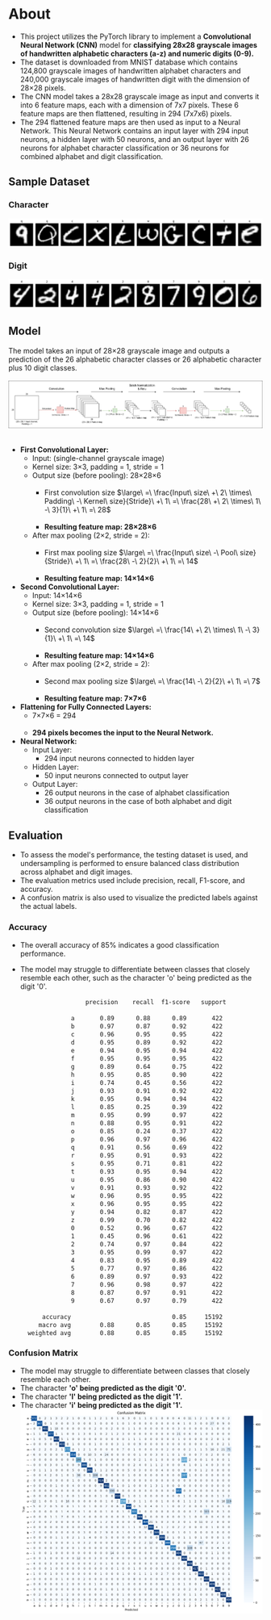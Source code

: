 # About

- This project utilizes the PyTorch library to implement a **Convolutional Neural Network (CNN)** model for **classifying 28x28 grayscale images of handwritten alphabetic characters (a-z) and numeric digits (0-9).**
- The dataset is downloaded from MNIST database which contains 124,800 grayscale images of handwritten alphabet characters and 240,000 grayscale images of handwritten digit with the dimension of 28×28 pixels.
- The CNN model takes a 28x28 grayscale image as input and converts it into 6 feature maps, each with a dimension of 7x7 pixels. These 6 feature maps are then flattened, resulting in 294 (7x7x6) pixels.
- The 294 flattened feature maps are then used as input to a Neural Network. This Neural Network contains an input layer with 294 input neurons, a hidden layer with 50 neurons, and an output layer with 26 neurons for alphabet character classification or 36 neurons for combined alphabet and digit classification.

## Sample Dataset

### Character

<img src="Sample character dataset.png">

### Digit

<img src="Sample digit dataset.png">

## Model

The model takes an input of 28×28 grayscale image and outputs a prediction of the 26 alphabetic character classes or 26 alphabetic character plus 10 digit classes.
<br>
<br>
<img src="CNN model.png">
<br>
<br>

- **First Convolutional Layer:**
  - Input: (single-channel grayscale image)
  - Kernel size: 3×3, padding = 1, stride = 1
  - Output size (before pooling): 28×28×6
    <br>
    <br>
    - First convolution size $\large\ =\ \frac{Input\ size\ +\ 2\ \times\ Padding\ -\ Kernel\ size}{Stride}\ +\ 1\ =\ \frac{28\ +\ 2\ \times\ 1\ -\ 3}{1}\ +\ 1\ =\ 28$
      <br>
      <br>
    - **Resulting feature map: 28×28×6**
  - After max pooling (2×2, stride = 2):
    <br>
    <br>
    - First max pooling size $\large\ =\ \frac{Input\ size\ -\ Pool\ size}{Stride}\ +\ 1\ =\ \frac{28\ -\ 2}{2}\ +\ 1\ =\ 14$
      <br>
      <br>
    - **Resulting feature map: 14×14×6**
- **Second Convolutional Layer:**
  - Input: 14×14×6
  - Kernel size: 3×3, padding = 1, stride = 1
  - Output size (before pooling): 14×14×6
    <br>
    <br>
    - Second convolution size $\large\ =\ \frac{14\ +\ 2\ \times\ 1\ -\ 3}{1}\ +\ 1\ =\ 14$
      <br>
      <br>
    - **Resulting feature map: 14×14×6**
  - After max pooling (2×2, stride = 2):
    <br>
    <br>
    - Second max pooling size $\large\ =\ \frac{14\ -\ 2}{2}\ +\ 1\ =\ 7$
      <br>
      <br>
    - **Resulting feature map: 7×7×6**
- **Flattening for Fully Connected Layers:**
  - 7×7×6 = 294
    <br>
    <br>
  - **294 pixels becomes the input to the Neural Network.**
- **Neural Network:**
  - Input Layer:
    - 294 input neurons connected to hidden layer
  - Hidden Layer:
    - 50 input neurons connected to output layer
  - Output Layer:
    - 26 output neurons in the case of alphabet classification
    - 36 output neurons in the case of both alphabet and digit classification

## Evaluation

- To assess the model's performance, the testing dataset is used, and undersampling is performed to ensure balanced class distribution across alphabet and digit images.
- The evaluation metrics used include precision, recall, F1-score, and accuracy.
- A confusion matrix is also used to visualize the predicted labels against the actual labels.

### Accuracy

- The overall accuracy of 85% indicates a good classification performance.
- The model may struggle to differentiate between classes that closely resemble each other, such as the character 'o' being predicted as the digit '0'.

                        precision    recall  f1-score   support

                    a       0.89      0.88      0.89       422
                    b       0.97      0.87      0.92       422
                    c       0.96      0.95      0.95       422
                    d       0.95      0.89      0.92       422
                    e       0.94      0.95      0.94       422
                    f       0.95      0.95      0.95       422
                    g       0.89      0.64      0.75       422
                    h       0.95      0.85      0.90       422
                    i       0.74      0.45      0.56       422
                    j       0.93      0.91      0.92       422
                    k       0.95      0.94      0.94       422
                    l       0.85      0.25      0.39       422
                    m       0.95      0.99      0.97       422
                    n       0.88      0.95      0.91       422
                    o       0.85      0.24      0.37       422
                    p       0.96      0.97      0.96       422
                    q       0.91      0.56      0.69       422
                    r       0.95      0.91      0.93       422
                    s       0.95      0.71      0.81       422
                    t       0.93      0.95      0.94       422
                    u       0.95      0.86      0.90       422
                    v       0.91      0.93      0.92       422
                    w       0.96      0.95      0.95       422
                    x       0.96      0.95      0.95       422
                    y       0.94      0.82      0.87       422
                    z       0.99      0.70      0.82       422
                    0       0.52      0.96      0.67       422
                    1       0.45      0.96      0.61       422
                    2       0.74      0.97      0.84       422
                    3       0.95      0.99      0.97       422
                    4       0.83      0.95      0.89       422
                    5       0.77      0.97      0.86       422
                    6       0.89      0.97      0.93       422
                    7       0.96      0.98      0.97       422
                    8       0.87      0.97      0.91       422
                    9       0.67      0.97      0.79       422

            accuracy                            0.85     15192
           macro avg        0.88      0.85      0.85     15192
        weighted avg        0.88      0.85      0.85     15192

### Confusion Matrix

- The model may struggle to differentiate between classes that closely resemble each other.
- The character **'o' being predicted as the digit '0'.**
- The character **'l' being predicted as the digit '1'.**
- The character **'i' being predicted as the digit '1'.**
  <img src="Confusion Matrix.png">

